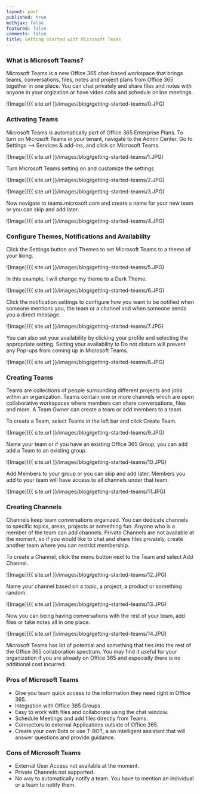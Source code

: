 ```yaml
---
layout: post
published: true
mathjax: false
featured: false
comments: false
title: Getting Started with Microsoft Teams
---
```

### What is Microsoft Teams?

Microsoft Teams is a new Office 365 chat-based workspace that brings teams, conversations, files, notes and project plans from Office 365 together in one place. You can chat privately and share files and notes with anyone in your orgization or have video calls and schedule online meetings. 

![Image]({{ site.url }}/images/blog/getting-started-teams/0.JPG)

### Activating Teams

Microsoft Teams is automatically part of Office 365 Enterprise Plans. To turn on Microsoft Teams in your tenant, navigate to the Admin Center. Go to Settings –> Services & add-ins, and click on Microsoft Teams.

![Image]({{ site.url }}/images/blog/getting-started-teams/1.JPG)
 
Turn Microsoft Teams setting on and customize the settings

![Image]({{ site.url }}/images/blog/getting-started-teams/2.JPG)

![Image]({{ site.url }}/images/blog/getting-started-teams/3.JPG)

Now navigate to teams.microsoft.com and create a name for your new team or you can skip and add later.

![Image]({{ site.url }}/images/blog/getting-started-teams/4.JPG)

### Configure Themes, Notifications and Availability

Click the Settings button and Themes to set Microsoft Teams to a theme of your liking. 

![Image]({{ site.url }}/images/blog/getting-started-teams/5.JPG)

In this example, I will change my theme to a Dark Theme.

![Image]({{ site.url }}/images/blog/getting-started-teams/6.JPG)

Click the notification settings to configure how you want to be notified when someone mentions you, the team or a channel and when someone sends you a direct message.

![Image]({{ site.url }}/images/blog/getting-started-teams/7.JPG)

You can also set your availability by clicking your profile and selecting the appropriate setting. Setting your availability to Do not disturn will prevent any Pop-ups from coming up in Microsoft Teams.

![Image]({{ site.url }}/images/blog/getting-started-teams/8.JPG)

### Creating Teams

Teams are collections of people surrounding different projects and jobs within an organization. Teams contain one or more channels which are open collaborative workspaces where members can share conversations, files and more. A Team Owner can create a team or add members to a team.

To create a Team, select Teams in the left bar and click Create Team. 

![Image]({{ site.url }}/images/blog/getting-started-teams/9.JPG)

Name your team or if you have an existing Office 365 Group, you can add add a Team to an existing group.

![Image]({{ site.url }}/images/blog/getting-started-teams/10.JPG)

Add Members to your group or you can skip and add later. Members you add to your team will have access to all channels under that team.

![Image]({{ site.url }}/images/blog/getting-started-teams/11.JPG)


### Creating Channels

Channels keep team conversations organized. You can dedicate channels to specific topics, areas, projects or something fun. Anyone who is a member of the team can add channels. Private Channels are not available at the moment, so if you would like to chat and share files privately, create another team where you can restrict membership.

To create a Channel, click the menu button next to the Team and select Add Channel. 

![Image]({{ site.url }}/images/blog/getting-started-teams/12.JPG)

Name your channel based on a topic, a project, a product or something random.

![Image]({{ site.url }}/images/blog/getting-started-teams/13.JPG)

Now you can being having conversations with the rest of your team, add files or take notes all in one place.

![Image]({{ site.url }}/images/blog/getting-started-teams/14.JPG)

Microsoft Teams has lot of potential and something that ties into the rest of the Office 365 collaboration spectrum. You may find it useful for your organization if you are already on Office 365 and especially there is no additional cost incurred.

### Pros of Microsoft Teams
- Give you team quick access to the information they need right in Office 365.
- Integration with Office 365 Groups.
- Easy to work with files and collaborate using the chat window.
- Schedule Meetings and add files directly from Teams.
- Connectors to external Applications outside of Office 365.
- Create your own Bots or use T-BOT, a an intelligent assistant that will answer questions and provide guidance.

### Cons of Microsoft Teams
- External User Access not available at the moment.
- Private Channels not supported.
- No way to automatically notify a team. You have to mention an individual or a team to notify them.

